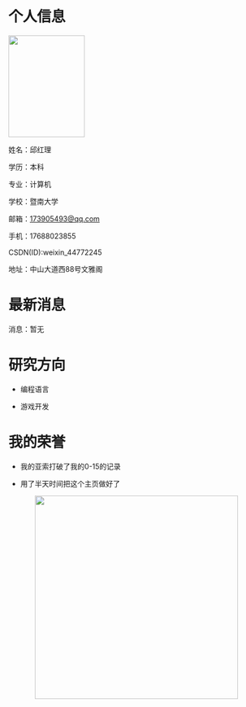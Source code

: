 # 个人信息
  
<img src="https://Latepen.github.io/meme.jpg" width = "150" height = "200" />  
   
姓名：邱红理

学历：本科

专业：计算机

学校：暨南大学

邮箱：173905493@qq.com

手机：17688023855

CSDN(ID):weixin_44772245

地址：中山大道西88号文雅阁 

# 最新消息

消息：暂无

# 研究方向

- 编程语言

- 游戏开发

# 我的荣誉

- 我的亚索打破了我的0-15的记录

- 用了半天时间把这个主页做好了


<div align=center> <img src="https://Latepen.github.io/652b2e908fc9ff04-48db09128871cbb3-2924e3335e6e45b225696124b8e26a28.jpg" width="400"/> </div>
